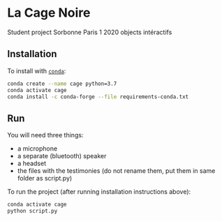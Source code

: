 # La Cage Noire

Student project Sorbonne Paris 1 2020 objects intéractifs

## Installation

To install with [`conda`](https://docs.conda.io/projects/conda/en/latest/user-guide/install/):

```bash
conda create --name cage python=3.7
conda activate cage
conda install -c conda-forge --file requirements-conda.txt
```

## Run

You will need three things:

* a microphone
* a separate (bluetooth) speaker
* a headset
* the files with the testimonies (do not rename them, put them in same folder as script.py)

To run the project (after running installation instructions above):

```bash
conda activate cage
python script.py
```
